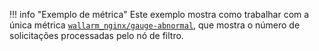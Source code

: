 !!! info "Exemplo de métrica"
    Este exemplo mostra como trabalhar com a única métrica [`wallarm_nginx/gauge-abnormal`](../../admin-en/monitoring/available-metrics.md#number-of-requests), que mostra o número de solicitações processadas pelo nó de filtro.